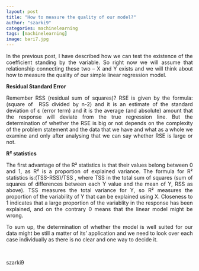 ```yaml
---
layout: post
title: "How to measure the quality of our model?"
author: "szarki9"
categories: machinelearning
tags: [machinelearning]
image: bari7.jpg
---
```

<p align="justify">In the previous post, I have
described how we can test the existence of the coefficient standing by the
variable. So right now we will assume that relationship connecting these two –
X and Y exists and we will think about how to measure the quality of our simple
linear regression model.<br></p><p align="justify"><b>Residual Standard Error</b></p><p align="justify">Remember RSS (residual sum of
squares)? RSE is given by the formula: (square of  RSS divided by n-2) and it is an estimate of the standard deviation
of ε
(error term) and it is the average (and absolute) amount that the response will
deviate from the true regression line. But the determination of whether the RSE is
big or not depends on the complexity of the problem statement and the data that
we have and what as a whole we examine and only after analysing that we can say
whether RSE is large or not.</p><p align="justify"><b>R</b><b>²</b><b> statistics</b></p><p align="justify">The first advantage of the
R²
statistics is that their values belong between 0 and 1, as R² is a proportion
of explained variance. The formula for R² statistics is:(TSS-RSS)/TSS , where TSS in the total sum of
squares (sum of squares of differences between each Y value and the mean of Y, RSS
as above). TSS measures the total variance for Y, so R² measures the proportion
of the variability of Y that can be explained using X. Closeness to 1 indicates
that a large proportion of the variablity in the response has been explained,
and on the contrary 0 means that the linear model might be wrong. </p><p align="justify">To sum up, the determination of whether the model
is well suited for our data might be still a matter of its’ application and we
need to look over each case individually as there is no clear and one way to
decide it.</p><p> </p><p>szarki9</p>